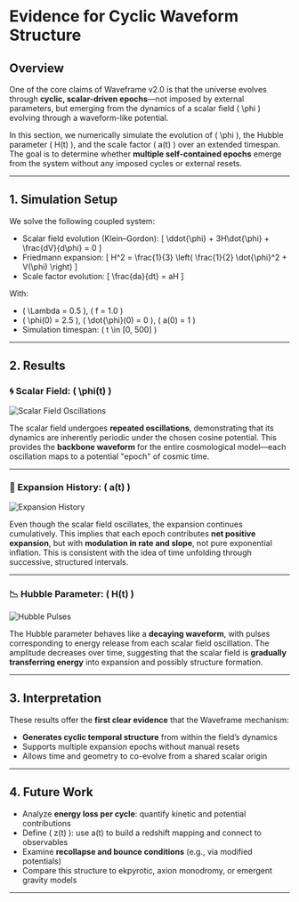 # Evidence for Cyclic Waveform Structure

## Overview

One of the core claims of Waveframe v2.0 is that the universe evolves through **cyclic, scalar-driven epochs**—not imposed by external parameters, but emerging from the dynamics of a scalar field \( \phi \) evolving through a waveform-like potential.

In this section, we numerically simulate the evolution of \( \phi \), the Hubble parameter \( H(t) \), and the scale factor \( a(t) \) over an extended timespan. The goal is to determine whether **multiple self-contained epochs** emerge from the system without any imposed cycles or external resets.

---

## 1. Simulation Setup

We solve the following coupled system:
- Scalar field evolution (Klein–Gordon):
\[
\ddot{\phi} + 3H\dot{\phi} + \frac{dV}{d\phi} = 0
\]
- Friedmann expansion:
\[
H^2 = \frac{1}{3} \left( \frac{1}{2} \dot{\phi}^2 + V(\phi) \right)
\]
- Scale factor evolution:
\[
\frac{da}{dt} = aH
\]

With:
- \( \Lambda = 0.5 \), \( f = 1.0 \)
- \( \phi(0) = 2.5 \), \( \dot{\phi}(0) = 0 \), \( a(0) = 1 \)
- Simulation timespan: \( t \in [0, 500] \)

---

## 2. Results

### 🌀 Scalar Field: \( \phi(t) \)

![Scalar Field Oscillations](../figures/phi_t_long.png)

The scalar field undergoes **repeated oscillations**, demonstrating that its dynamics are inherently periodic under the chosen cosine potential. This provides the **backbone waveform** for the entire cosmological model—each oscillation maps to a potential "epoch" of cosmic time.

---

### 🌌 Expansion History: \( a(t) \)

![Expansion History](../figures/a_t_long.png)

Even though the scalar field oscillates, the expansion continues cumulatively. This implies that each epoch contributes **net positive expansion**, but with **modulation in rate and slope**, not pure exponential inflation. This is consistent with the idea of time unfolding through successive, structured intervals.

---

### 📉 Hubble Parameter: \( H(t) \)

![Hubble Pulses](../figures/h_t_long.png)

The Hubble parameter behaves like a **decaying waveform**, with pulses corresponding to energy release from each scalar field oscillation. The amplitude decreases over time, suggesting that the scalar field is **gradually transferring energy** into expansion and possibly structure formation.

---

## 3. Interpretation

These results offer the **first clear evidence** that the Waveframe mechanism:
- **Generates cyclic temporal structure** from within the field’s dynamics
- Supports multiple expansion epochs without manual resets
- Allows time and geometry to co-evolve from a shared scalar origin

---

## 4. Future Work

- Analyze **energy loss per cycle**: quantify kinetic and potential contributions
- Define \( z(t) \): use a(t) to build a redshift mapping and connect to observables
- Examine **recollapse and bounce conditions** (e.g., via modified potentials)
- Compare this structure to ekpyrotic, axion monodromy, or emergent gravity models

---